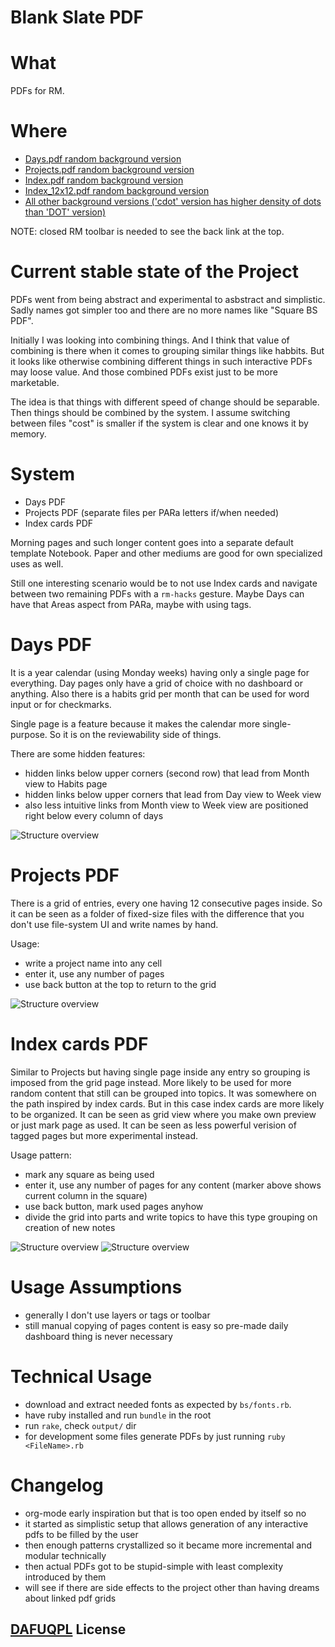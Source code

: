 # Blank Slate PDF

# What

PDFs for RM.

# Where

- [Days.pdf random background version](https://github.com/sowcow/blank_slate_pdf/releases/latest/download/Days_MIX.pdf)
- [Projects.pdf random background version](https://github.com/sowcow/blank_slate_pdf/releases/latest/download/Projects_MIX.pdf)
- [Index.pdf random background version](https://github.com/sowcow/blank_slate_pdf/releases/latest/download/Index_MIX.pdf)
- [Index_12x12.pdf random background version](https://github.com/sowcow/blank_slate_pdf/releases/latest/download/Index_12x12_MIX.pdf)
- [All other background versions ('cdot' version has higher density of dots than 'DOT' version)](https://github.com/sowcow/blank_slate_pdf/releases/latest)

NOTE: closed RM toolbar is needed to see the back link at the top.

# Current stable state of the Project

PDFs went from being abstract and experimental to asbstract and simplistic.
Sadly names got simpler too and there are no more names like "Square BS PDF".

Initially I was looking into combining things.
And I think that value of combining is there when it comes to grouping similar things like habbits.
But it looks like otherwise combining different things in such interactive PDFs may loose value.
And those combined PDFs exist just to be more marketable.

The idea is that things with different speed of change should be separable.
Then things should be combined by the system.
I assume switching between files "cost" is smaller if the system is clear and one knows it by memory.

# System

- Days PDF
- Projects PDF (separate files per PARa letters if/when needed)
- Index cards PDF

Morning pages and such longer content goes into a separate default template Notebook.
Paper and other mediums are good for own specialized uses as well.

Still one interesting scenario would be to not use Index cards and navigate between two remaining PDFs
with a `rm-hacks` gesture. Maybe Days can have that Areas aspect from PARa, maybe with using tags.

# Days PDF

It is a year calendar (using Monday weeks) having only a single page for everything.
Day pages only have a grid of choice with no dashboard or anything.
Also there is a habits grid per month that can be used for word input or for checkmarks.

Single page is a feature because it makes the calendar more single-purpose.
So it is on the reviewability side of things.

There are some hidden features:
- hidden links below upper corners (second row) that lead from Month view to Habits page
- hidden links below upper corners that lead from Day view to Week view
- also less intuitive links from Month view to Week view are positioned right below every column of days

![Structure overview](output/COLOR_Days_MIX.png?raw=true)

# Projects PDF

There is a grid of entries, every one having 12 consecutive pages inside.
So it can be seen as a folder of fixed-size files with the difference that you don't use file-system UI and write names by hand.

Usage:
- write a project name into any cell
- enter it, use any number of pages
- use back button at the top to return to the grid

![Structure overview](output/COLOR_Projects_MIX.png?raw=true)

# Index cards PDF

Similar to Projects but having single page inside any entry so grouping is imposed from the
grid page instead.
More likely to be used for more random content that still can be grouped into topics.
It was somewhere on the path inspired by index cards.
But in this case index cards are more likely to be organized.
It can be seen as grid view where you make own preview or just mark page as used.
It can be seen as less powerful verision of tagged pages but more experimental instead.

Usage pattern:
- mark any square as being used
- enter it, use any number of pages for any content (marker above shows current column in the square)
- use back button, mark used pages anyhow
- divide the grid into parts and write topics to have this type grouping on creation of new notes

![Structure overview](output/COLOR_Index_MIX.png?raw=true)
![Structure overview](output/COLOR_Index_12x12_MIX.png?raw=true)

# Usage Assumptions

- generally I don't use layers or tags or toolbar
- still manual copying of pages content is easy so pre-made daily dashboard thing is never necessary

# Technical Usage

- download and extract needed fonts as expected by `bs/fonts.rb`.
- have ruby installed and run `bundle` in the root
- run `rake`, check `output/` dir
- for development some files generate PDFs by just running `ruby <FileName>.rb`

# Changelog

- org-mode early inspiration but that is too open ended by itself so no 
- it started as simplistic setup that allows generation of any interactive pdfs to be filled by the user
- then enough patterns crystallized so it became more incremental and modular technically
- then actual PDFs got to be stupid-simple with least complexity introduced by them
- will see if there are side effects to the project other than having dreams about linked pdf grids

## [DAFUQPL](https://github.com/dafuqpl/dafuqpl) License
